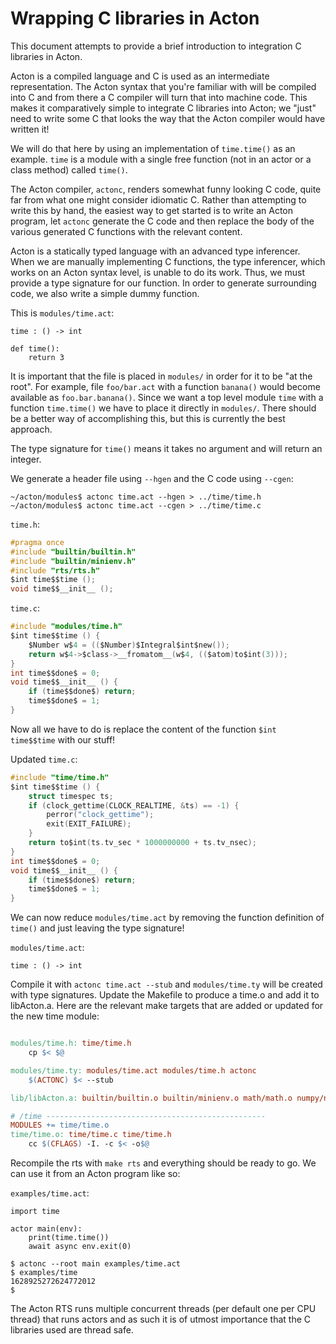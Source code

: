 # Wrapping C libraries in Acton

This document attempts to provide a brief introduction to integration C libraries in Acton.

Acton is a compiled language and C is used as an intermediate representation. The Acton syntax that you're familiar with will be compiled into C and from there a C compiler will turn that into machine code. This makes it comparatively simple to integrate C libraries into Acton; we "just" need to write some C that looks the way that the Acton compiler would have written it!

We will do that here by using an implementation of `time.time()` as an example. `time` is a module with a single free function (not in an actor or a class method) called `time()`.

The Acton compiler, `actonc`, renders somewhat funny looking C code, quite far from what one might consider idiomatic C. Rather than attempting to write this by hand, the easiest way to get started is to write an Acton program, let `actonc` generate the C code and then replace the body of the various generated C functions with the relevant content.

Acton is a statically typed language with an advanced type inferencer. When we are manually implementing C functions, the type inferencer, which works on an Acton syntax level, is unable to do its work. Thus, we must provide a type signature for our function. In order to generate surrounding code, we also write a simple dummy function.

This is `modules/time.act`:
```Acton
time : () -> int

def time():
    return 3
```

It is important that the file is placed in `modules/` in order for it to be "at the root". For example, file `foo/bar.act` with a function `banana()` would become available as `foo.bar.banana()`. Since we want a top level module `time` with a function `time.time()` we have to place it directly in `modules/`. There should be a better way of accomplishing this, but this is currently the best approach.

The type signature for `time()` means it takes no argument and will return an integer.

We generate a header file using `--hgen` and the C code using `--cgen`:
```shell
~/acton/modules$ actonc time.act --hgen > ../time/time.h
~/acton/modules$ actonc time.act --cgen > ../time/time.c
```

`time.h`:
```c
#pragma once
#include "builtin/builtin.h"
#include "builtin/minienv.h"
#include "rts/rts.h"
$int time$$time ();
void time$$__init__ ();
```

`time.c`:
```c
#include "modules/time.h"
$int time$$time () {
    $Number w$4 = (($Number)$Integral$int$new());
    return w$4->$class->__fromatom__(w$4, (($atom)to$int(3)));
}
int time$$done$ = 0;
void time$$__init__ () {
    if (time$$done$) return;
    time$$done$ = 1;
}
```

Now all we have to do is replace the content of the function `$int time$$time` with our stuff!

Updated `time.c`:
```c
#include "time/time.h"
$int time$$time () {
    struct timespec ts;
    if (clock_gettime(CLOCK_REALTIME, &ts) == -1) {
        perror("clock_gettime");
        exit(EXIT_FAILURE);
    }
    return to$int(ts.tv_sec * 1000000000 + ts.tv_nsec);
}
int time$$done$ = 0;
void time$$__init__ () {
    if (time$$done$) return;
    time$$done$ = 1;
}
```

We can now reduce `modules/time.act` by removing the function definition of `time()` and just leaving the type signature!

`modules/time.act`:
```Acton
time : () -> int
```

Compile it with `actonc time.act --stub` and `modules/time.ty` will be created with type signatures. Update the Makefile to produce a time.o and add it to libActon.a. Here are the relevant make targets that are added or updated for the new time module:
```Makefile

modules/time.h: time/time.h
	cp $< $@

modules/time.ty: modules/time.act modules/time.h actonc
	$(ACTONC) $< --stub

lib/libActon.a: builtin/builtin.o builtin/minienv.o math/math.o numpy/numpy.o rts/empty.o rts/rts.o time/time.o

# /time -------------------------------------------------
MODULES += time/time.o
time/time.o: time/time.c time/time.h
	cc $(CFLAGS) -I. -c $< -o$@

```

Recompile the rts with `make rts` and everything should be ready to go. We can use it from an Acton program like so:

`examples/time.act`:
```Acton
import time

actor main(env):
    print(time.time())
    await async env.exit(0)
```

```shell
$ actonc --root main examples/time.act
$ examples/time
1628925272624772012
$
```

The Acton RTS runs multiple concurrent threads (per default one per CPU thread) that runs actors and as such it is of utmost importance that the C libraries used are thread safe.
